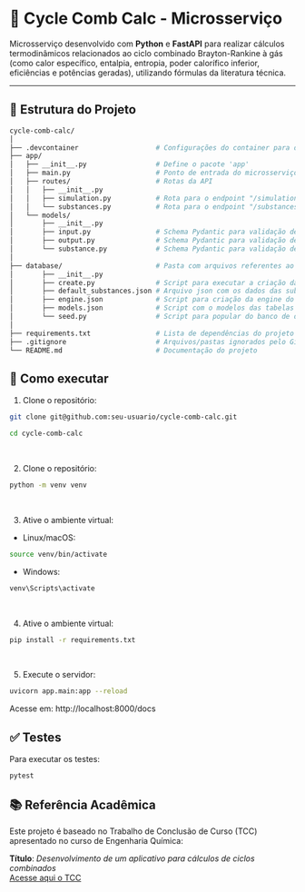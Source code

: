 # 🔬 Cycle Comb Calc - Microsserviço

Microsserviço desenvolvido com **Python** e **FastAPI** para realizar cálculos termodinâmicos relacionados ao ciclo combinado Brayton-Rankine à gás (como calor específico, entalpia, entropia, poder calorífico inferior, eficiências e potências geradas), utilizando fórmulas da literatura técnica.

---

## 📁 Estrutura do Projeto

```bash
cycle-comb-calc/
│
├── .devcontainer                   # Configurações do container para desenvolvimento
├── app/
│   ├── __init__.py                 # Define o pacote 'app'
│   ├── main.py                     # Ponto de entrada do microsserviço (FastAPI)
│   ├── routes/                     # Rotas da API
│   │   ├── __init__.py
│   │   ├── simulation.py           # Rota para o endpoint "/simulation"
│   │   └── substances.py           # Rota para o endpoint "/substances"
│   └── models/
│       ├── __init__.py
│       ├── input.py                # Schema Pydantic para validação de dados de entrada do endpoint para "/simulation"
│       ├── output.py               # Schema Pydantic para validação de dados de saída do endpoint para "/simulation"
│       └── substance.py            # Schema Pydantic para validação de dados de saída do endpoint para "/substances"
│
├── database/                       # Pasta com arquivos referentes ao banco de dados
│       ├── __init__.py
│       ├── create.py               # Script para executar a criação da engine do banco de dados
│       ├── default_substances.json # Arquivo json com os dados das substância padrão"
│       ├── engine.json             # Script para criação da engine do banco de dados"
│       ├── models.json             # Script com o modelos das tabelas e suas colunas do banco de dados"
│       └── seed.py                 # Script para popular do banco de dados com os dados das substâncias padrão"
│
├── requirements.txt                # Lista de dependências do projeto
├── .gitignore                      # Arquivos/pastas ignorados pelo Git
└── README.md                       # Documentação do projeto
```


## 🚀 Como executar

1. Clone o repositório:
```bash
git clone git@github.com:seu-usuario/cycle-comb-calc.git

cd cycle-comb-calc
```
<br>

2. Clone o repositório:
```bash
python -m venv venv
```
<br>

3. Ative o ambiente virtual:
- Linux/macOS:
```bash
source venv/bin/activate
```
- Windows:
```bash
venv\Scripts\activate
```
<br>

4. Ative o ambiente virtual:
```bash
pip install -r requirements.txt
```
<br>

5. Execute o servidor:
```bash
uvicorn app.main:app --reload
```
Acesse em: http://localhost:8000/docs


## ✅ Testes
Para executar os testes:
```
pytest
```

## 📚 Referência Acadêmica

Este projeto é baseado no Trabalho de Conclusão de Curso (TCC) apresentado no curso de Engenharia Química:

**Título**: *Desenvolvimento de um aplicativo para cálculos de ciclos combinados*
<br>
[Acesse aqui o TCC](https://admin-pergamum.ifsuldeminas.edu.br/pergamumweb/vinculos/000064/00006417.pdf)


